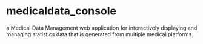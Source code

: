 # medicaldata_console
a Medical Data Management web application for interactively displaying and managing statistics data that is generated from multiple medical platforms.

